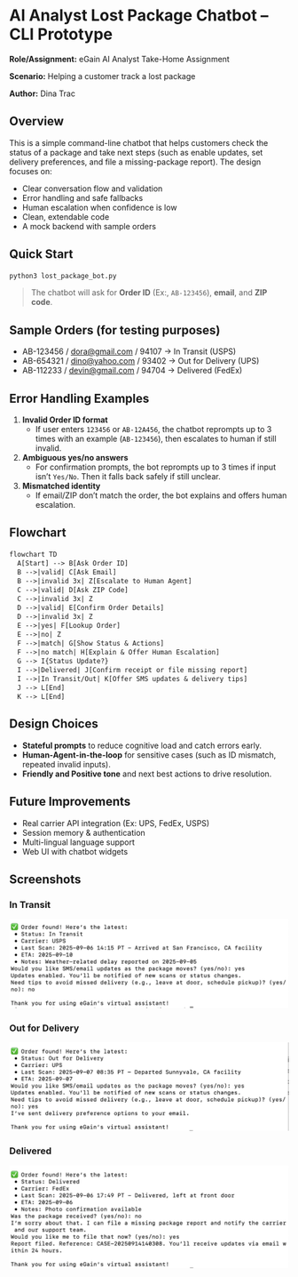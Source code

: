 # AI Analyst Lost Package Chatbot – CLI Prototype

**Role/Assignment:** eGain AI Analyst Take-Home Assignment

**Scenario:** Helping a customer track a lost package  

**Author:** Dina Trac

## Overview
This is a simple command-line chatbot that helps customers check the status of a package and take next steps (such as enable updates, set delivery preferences, and file a missing-package report). The design focuses on:
- Clear conversation flow and validation 
- Error handling and safe fallbacks
- Human escalation when confidence is low
- Clean, extendable code
- A mock backend with sample orders 

## Quick Start
```bash
python3 lost_package_bot.py
```
> The chatbot will ask for **Order ID** (Ex:, `AB-123456`), **email**, and **ZIP code**.

## Sample Orders (for testing purposes)
- AB-123456 / dora@gmail.com / 94107 → In Transit (USPS)
- AB-654321 / dino@yahoo.com / 93402 → Out for Delivery (UPS)
- AB-112233 / devin@gmail.com / 94704 → Delivered (FedEx)

## Error Handling Examples
1. **Invalid Order ID format**  
   - If user enters `123456` or `AB-12A456`, the chatbot reprompts up to 3 times with an example (`AB-123456`), then escalates to human if still invalid.
2. **Ambiguous yes/no answers**  
   - For confirmation prompts, the bot reprompts up to 3 times if input isn’t `Yes/No`. Then it falls back safely if still unclear.
3. **Mismatched identity**  
   - If email/ZIP don’t match the order, the bot explains and offers human escalation.
  
## Flowchart 
```mermaid
flowchart TD
  A[Start] --> B[Ask Order ID]
  B -->|valid| C[Ask Email]
  B -->|invalid 3x| Z[Escalate to Human Agent]
  C -->|valid| D[Ask ZIP Code]
  C -->|invalid 3x| Z
  D -->|valid| E[Confirm Order Details]
  D -->|invalid 3x| Z
  E -->|yes| F[Lookup Order]
  E -->|no| Z
  F -->|match| G[Show Status & Actions]
  F -->|no match| H[Explain & Offer Human Escalation]
  G --> I{Status Update?}
  I -->|Delivered| J[Confirm receipt or file missing report]
  I -->|In Transit/Out| K[Offer SMS updates & delivery tips]
  J --> L[End]
  K --> L[End]
```

## Design Choices
- **Stateful prompts** to reduce cognitive load and catch errors early.
- **Human-Agent-in-the-loop** for sensitive cases (such as ID mismatch, repeated invalid inputs).
- **Friendly and Positive tone** and next best actions to drive resolution.

## Future Improvements
- Real carrier API integration (Ex: UPS, FedEx, USPS)
- Session memory & authentication
- Multi-lingual language support
- Web UI with chatbot widgets

## Screenshots

### In Transit
![In Transit](screenshots/in_transit.png)

### Out for Delivery
![Out for Delivery](screenshots/out_for_delivery.png)

### Delivered
![Delivered](screenshots/delivered.png)

